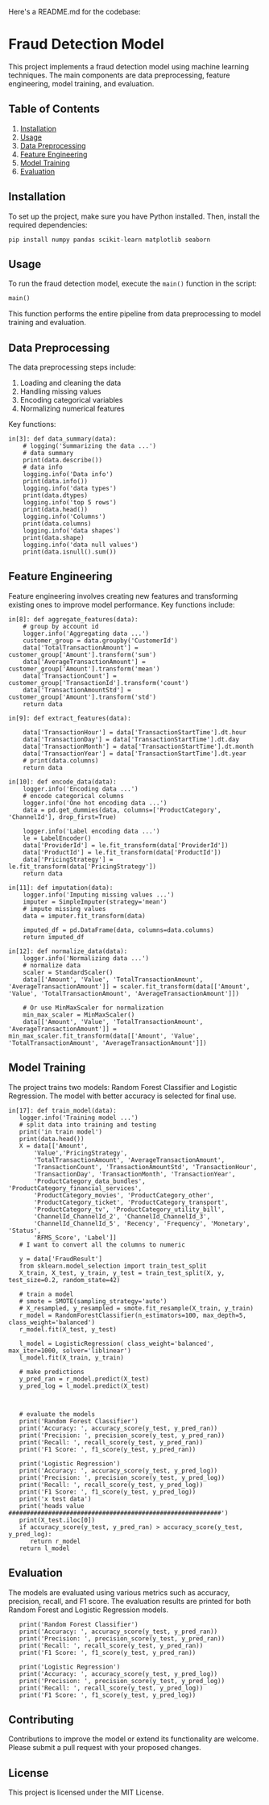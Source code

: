 Here's a README.md for the codebase:

# Fraud Detection Model

This project implements a fraud detection model using machine learning techniques. The main components are data preprocessing, feature engineering, model training, and evaluation.

## Table of Contents

1. [Installation](#installation)
2. [Usage](#usage)
3. [Data Preprocessing](#data-preprocessing)
4. [Feature Engineering](#feature-engineering)
5. [Model Training](#model-training)
6. [Evaluation](#evaluation)

## Installation

To set up the project, make sure you have Python installed. Then, install the required dependencies:

```
pip install numpy pandas scikit-learn matplotlib seaborn
```

## Usage

To run the fraud detection model, execute the `main()` function in the script:

```python
main()
```

This function performs the entire pipeline from data preprocessing to model training and evaluation.

## Data Preprocessing

The data preprocessing steps include:

1. Loading and cleaning the data
2. Handling missing values
3. Encoding categorical variables
4. Normalizing numerical features

Key functions:


```40:56:src/notebook/Bati_bank_task.ipynb
in[3]: def data_summary(data):
    # logging('Summarizing the data ...')
    # data summary
    print(data.describe())
    # data info
    logging.info('Data info')
    print(data.info())
    logging.info('data types')
    print(data.dtypes)
    logging.info('top 5 rows')
    print(data.head())
    logging.info('Columns')
    print(data.columns)
    logging.info('data shapes')
    print(data.shape)
    logging.info('data null values')
    print(data.isnull().sum())
```


## Feature Engineering

Feature engineering involves creating new features and transforming existing ones to improve model performance. Key functions include:


```106:155:src/notebook/Bati_bank_task.ipynb
in[8]: def aggregate_features(data):
    # group by account id
    logger.info('Aggregating data ...')
    customer_group = data.groupby('CustomerId')
    data['TotalTransactionAmount'] = customer_group['Amount'].transform('sum')
    data['AverageTransactionAmount'] = customer_group['Amount'].transform('mean')
    data['TransactionCount'] = customer_group['TransactionId'].transform('count')
    data['TransactionAmountStd'] = customer_group['Amount'].transform('std')
    return data

in[9]: def extract_features(data):
    
    data['TransactionHour'] = data['TransactionStartTime'].dt.hour
    data['TransactionDay'] = data['TransactionStartTime'].dt.day
    data['TransactionMonth'] = data['TransactionStartTime'].dt.month
    data['TransactionYear'] = data['TransactionStartTime'].dt.year
    # print(data.columns)
    return data

in[10]: def encode_data(data):
    logger.info('Encoding data ...')
    # encode categorical columns
    logger.info('One hot encoding data ...')
    data = pd.get_dummies(data, columns=['ProductCategory', 'ChannelId'], drop_first=True)

    logger.info('Label encoding data ...')
    le = LabelEncoder()
    data['ProviderId'] = le.fit_transform(data['ProviderId'])
    data['ProductId'] = le.fit_transform(data['ProductId'])
    data['PricingStrategy'] = le.fit_transform(data['PricingStrategy'])
    return data

in[11]: def imputation(data):
    logger.info('Imputing missing values ...')
    imputer = SimpleImputer(strategy='mean')
    # impute missing values
    data = imputer.fit_transform(data)

    imputed_df = pd.DataFrame(data, columns=data.columns)
    return imputed_df

in[12]: def normalize_data(data):
    logger.info('Normalizing data ...')
    # normalize data
    scaler = StandardScaler()
    data[['Amount', 'Value', 'TotalTransactionAmount', 'AverageTransactionAmount']] = scaler.fit_transform(data[['Amount', 'Value', 'TotalTransactionAmount', 'AverageTransactionAmount']])

    # Or use MinMaxScaler for normalization
    min_max_scaler = MinMaxScaler()
    data[['Amount', 'Value', 'TotalTransactionAmount', 'AverageTransactionAmount']] = min_max_scaler.fit_transform(data[['Amount', 'Value', 'TotalTransactionAmount', 'AverageTransactionAmount']])
```


## Model Training

The project trains two models: Random Forest Classifier and Logistic Regression. The model with better accuracy is selected for final use.


```218:273:src/notebook/Bati_bank_task.ipynb
in[17]: def train_model(data):
   logger.info('Training model ...')
   # split data into training and testing
   print('in train model')
   print(data.head())
   X = data[['Amount',
       'Value','PricingStrategy',
       'TotalTransactionAmount', 'AverageTransactionAmount',
       'TransactionCount', 'TransactionAmountStd', 'TransactionHour',
       'TransactionDay', 'TransactionMonth', 'TransactionYear',
       'ProductCategory_data_bundles', 'ProductCategory_financial_services',
       'ProductCategory_movies', 'ProductCategory_other',
       'ProductCategory_ticket', 'ProductCategory_transport',
       'ProductCategory_tv', 'ProductCategory_utility_bill',
       'ChannelId_ChannelId_2', 'ChannelId_ChannelId_3',
       'ChannelId_ChannelId_5', 'Recency', 'Frequency', 'Monetary', 'Status',
       'RFMS_Score', 'Label']]
   # I want to convert all the columns to numeric

   y = data['FraudResult']
   from sklearn.model_selection import train_test_split
   X_train, X_test, y_train, y_test = train_test_split(X, y, test_size=0.2, random_state=42)

   # train a model
   # smote = SMOTE(sampling_strategy='auto')
   # X_resampled, y_resampled = smote.fit_resample(X_train, y_train)
   r_model = RandomForestClassifier(n_estimators=100, max_depth=5, class_weight='balanced')
   r_model.fit(X_test, y_test)

   l_model = LogisticRegression( class_weight='balanced', max_iter=1000, solver='liblinear')
   l_model.fit(X_train, y_train)

   # make predictions
   y_pred_ran = r_model.predict(X_test)
   y_pred_log = l_model.predict(X_test)

   

   # evaluate the models
   print('Random Forest Classifier')
   print('Accuracy: ', accuracy_score(y_test, y_pred_ran))
   print('Precision: ', precision_score(y_test, y_pred_ran))
   print('Recall: ', recall_score(y_test, y_pred_ran))
   print('F1 Score: ', f1_score(y_test, y_pred_ran))

   print('Logistic Regression')
   print('Accuracy: ', accuracy_score(y_test, y_pred_log))
   print('Precision: ', precision_score(y_test, y_pred_log))
   print('Recall: ', recall_score(y_test, y_pred_log))
   print('F1 Score: ', f1_score(y_test, y_pred_log))
   print('x test data')
   print('heads value ###########################################################')
   print(X_test.iloc[0])
   if accuracy_score(y_test, y_pred_ran) > accuracy_score(y_test, y_pred_log):
      return r_model
   return l_model
```


## Evaluation

The models are evaluated using various metrics such as accuracy, precision, recall, and F1 score. The evaluation results are printed for both Random Forest and Logistic Regression models.


```257:267:src/notebook/Bati_bank_task.ipynb
   print('Random Forest Classifier')
   print('Accuracy: ', accuracy_score(y_test, y_pred_ran))
   print('Precision: ', precision_score(y_test, y_pred_ran))
   print('Recall: ', recall_score(y_test, y_pred_ran))
   print('F1 Score: ', f1_score(y_test, y_pred_ran))

   print('Logistic Regression')
   print('Accuracy: ', accuracy_score(y_test, y_pred_log))
   print('Precision: ', precision_score(y_test, y_pred_log))
   print('Recall: ', recall_score(y_test, y_pred_log))
   print('F1 Score: ', f1_score(y_test, y_pred_log))
```


## Contributing

Contributions to improve the model or extend its functionality are welcome. Please submit a pull request with your proposed changes.

## License

This project is licensed under the MIT License.
